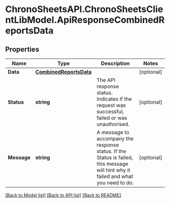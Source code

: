 
# ChronoSheetsAPI.ChronoSheetsClientLibModel.ApiResponseCombinedReportsData

## Properties

Name | Type | Description | Notes
------------ | ------------- | ------------- | -------------
**Data** | [**CombinedReportsData**](CombinedReportsData.md) |  | [optional] 
**Status** | **string** | The API response status. Indicates if the request was successful, failed or was unauthorised. | [optional] 
**Message** | **string** | A message to accompany the response status.  If the Status is failed, this message will hint why it failed and what you need to do. | [optional] 

[[Back to Model list]](../README.md#documentation-for-models)
[[Back to API list]](../README.md#documentation-for-api-endpoints)
[[Back to README]](../README.md)

